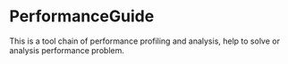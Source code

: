 # PerformanceGuide
This is a tool chain of performance profiling and analysis, help to solve or analysis performance problem.
